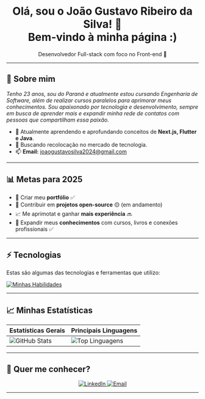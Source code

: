 <h1 align="center">
  Olá, sou o João Gustavo Ribeiro da Silva! 👋  
  <br/>
  Bem-vindo à minha página :)
</h1>

<p align="center">
  Desenvolvedor Full-stack com foco no Front-end 🚀
</p>

---

## 🌻 Sobre mim

<p>
  <em>
    Tenho 23 anos, sou do Paraná e atualmente estou cursando Engenharia de Software, além de realizar cursos paralelos para aprimorar meus conhecimentos.  
    Sou apaixonado por tecnologia e desenvolvimento, sempre em busca de aprender mais e expandir minha rede de contatos com pessoas que compartilham essa paixão.
  </em>
</p>

- 🌱 Atualmente aprendendo e aprofundando conceitos de **Next.js, Flutter e Java**.  
- 🚀 Buscando recolocação no mercado de tecnologia.  
- 📫 **Email:** joaogustavosilva2024@gmail.com  

---

## 📊 Metas para 2025

- 📂 Criar meu **portfólio** ✅  
- 🤝 Contribuir em **projetos open-source** 🟡 (em andamento)  
- 📈 Me aprimotat e ganhar **mais experiência** 🔜  
- 📖 Expandir meus **conhecimentos** com cursos, livros e conexões profissionais ✅  

---

## ⚡ Tecnologias  

Estas são algumas das tecnologias e ferramentas que utilizo:

[![Minhas Habilidades](https://skillicons.dev/icons?i=html,css,js,react,nodejs,typescript,nextjs,postgresql,graphql)](https://skillicons.dev)

---

## 📈 Minhas Estatísticas  

| Estatísticas Gerais | Principais Linguagens |
| ------------------- | ------------------- |
| ![GitHub Stats](https://github-readme-stats.vercel.app/api?username=joaosilva-web&show_icons=true&hide_border=true&count_private=true&theme=jolly) | ![Top Linguagens](https://github-readme-stats.vercel.app/api/top-langs/?username=joaosilva-web&langs_count=10&count_private=true&hide_border=true&theme=jolly&layout=compact) |

---

## 💬 Quer me conhecer?

<div align="center">
  <a href="https://www.linkedin.com/in/joaosilvadeveloper/" target="_blank">
    <img src="https://img.shields.io/badge/-LinkedIn-%230077B5?style=for-the-badge&logo=linkedin&logoColor=white" alt="LinkedIn">
  </a>
  <a href="mailto:joaogustavosilva2024@gmail.com">
    <img src="https://img.shields.io/badge/-Gmail-%23333?style=for-the-badge&logo=gmail&logoColor=white" alt="Email">
  </a>
</div>

---

